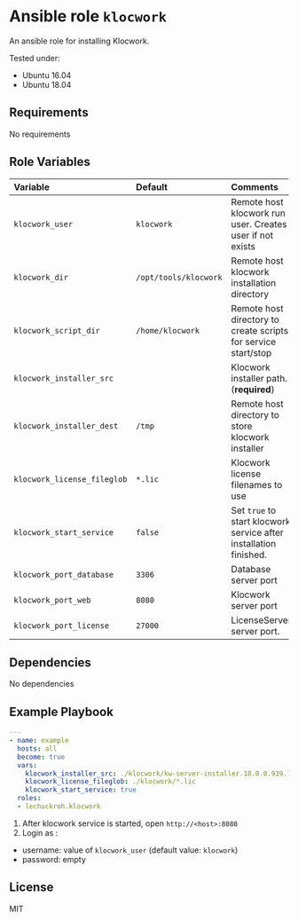 # Ansible role `klocwork`

An ansible role for installing Klocwork.

Tested under:
* Ubuntu 16.04
* Ubuntu 18.04

## Requirements

No requirements

## Role Variables

| Variable                    | Default               | Comments                       |
|:----------------------------|:----------------------|:-------------------------------|
| `klocwork_user`             | `klocwork`            | Remote host klocwork run user. Creates user if not exists |
| `klocwork_dir`              | `/opt/tools/klocwork` | Remote host klocwork installation directory |
| `klocwork_script_dir`       | `/home/klocwork`      | Remote host directory to create scripts for service start/stop |
| `klocwork_installer_src`    |         | Klocwork installer path. (**required**) |
| `klocwork_installer_dest`   | `/tmp`  | Remote host directory to store klocwork installer |
| `klocwork_license_fileglob` | `*.lic` | Klocwork license filenames to use |
| `klocwork_start_service`    | `false` | Set `true` to start klocwork service after installation finished. |
| `klocwork_port_database`    | `3306`  | Database server port |
| `klocwork_port_web`         | `8080`  | Klocwork server port |
| `klocwork_port_license`     | `27000` | LicenseServer server port. |

## Dependencies

No dependencies

## Example Playbook

```yaml
---
- name: example
  hosts: all
  become: true
  vars:
    klocwork_installer_src: ./klocwork/kw-server-installer.18.0.0.939.linux64.sh
    klocwork_license_fileglob: ./klocwork/*.lic
    klocwork_start_service: true
  roles:
  - lechuckroh.klocwork
```

1. After klocwork service is started, open `http://<host>:8080`
2. Login as :
  * username: value of `klocwork_user` (default value:  `klocwork`)
  * password: empty

## License
MIT
